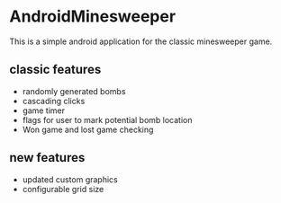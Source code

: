 # AndroidMinesweeper
This is a simple android application for the classic minesweeper game.

## classic features
 * randomly generated bombs
 * cascading clicks
 * game timer
 * flags for user to mark potential bomb location
 * Won game and lost game checking
 
 ## new features
 * updated custom graphics
 * configurable grid size
